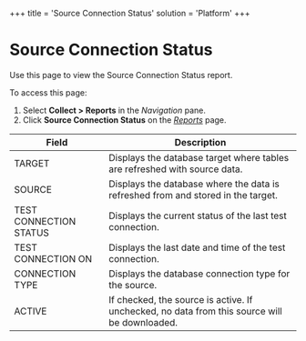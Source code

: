 +++
title = 'Source Connection Status'
solution = 'Platform'
+++

# Source Connection Status

<div class="use">

Use this page to view the Source Connection Status report.

</div>

To access this page:

1.  Select <span style="font-weight: bold;">Collect \> Reports</span> in
    the <span style="font-style: italic;">Navigation</span> pane.
2.  Click <span style="font-weight: bold;"> Source Connection
    Status</span> on the *[Reports](Reports.htm)*
page.

| Field                  | Description                                                                                  |
| ---------------------- | -------------------------------------------------------------------------------------------- |
| TARGET                 | Displays the database target where tables are refreshed with source data.                    |
| SOURCE                 | Displays the database where the data is refreshed from and stored in the target.             |
| TEST CONNECTION STATUS | Displays the current status of the last test connection.                                     |
| TEST CONNECTION ON     | Displays the last date and time of the test connection.                                      |
| CONNECTION TYPE        | Displays the database connection type for the source.                                        |
| ACTIVE                 | If checked, the source is active. If unchecked, no data from this source will be downloaded. |
